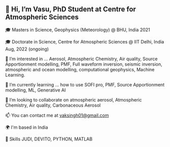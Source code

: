 👋 Hi, I’m Vasu, PhD Student at Centre for Atmospheric Sciences
-------------------------------------------------------------------------------------------------
🎓 Masters in Science, Geophysics (Meteorology) @ BHU, India 2021

🎓 Doctorate in Science, Centre for Atmospheric Sciences @ IIT Delhi, India Aug, 2022 (ongoing)

👀 I’m interested in ... Aerosol, Atmospheric Chemistry, Air quality, Source Apportionment modelling, PMF, Full waveform inversion, seismic inversion, atmospheric and ocean modelling, computational geophysics, Machine Learning.

🌱 I’m currently learning ... how to use  SOFI pro, PMF, Source Apportionment modelling, ML, Generative AI

💞️ I’m looking to collaborate on atmospheric aerosol, Atmospheric Chemistry, Air quality, Carbonaceous Aerosol

📫 You can contact me at vaksingh01@gmail.com

🌍  I'm based in India 

🌱 Skills
 JUDI, DEVITO, PYTHON, MATLAB



<!---
singhvasu1626/singhvasu1626 is a ✨ special ✨ repository because its `README.md` (this file) appears on your GitHub profile.
You can click the Preview link to take a look at your changes.
--->

